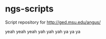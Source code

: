 ngs-scripts
===========

Script repository for http://ged.msu.edu/angus/

yeah yeah yeah
yah yah yah
ya ya ya
